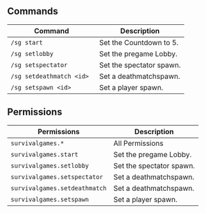 ## Commands

| Command       | Description  |
| ------------- |-------------|
| `/sg start`       | Set the Countdown to 5. |
| `/sg setlobby`      | Set the pregame Lobby. |
| `/sg setspectator ` | Set the spectator spawn. |
| `/sg setdeathmatch <id> ` | Set a deathmatchspawn. |
| `/sg setspawn <id> ` | Set a player spawn. |

## Permissions

| Permissions       | Description  |
| ------------- |-------------|
| `survivalgames.*` | All Permissions |
| `survivalgames.start` | Set the pregame Lobby. |
| `survivalgames.setlobby` | Set the spectator spawn. |
| `survivalgames.setspectator` | Set a deathmatchspawn. |
| `survivalgames.setdeathmatch` | Set a deathmatchspawn. |
| `survivalgames.setspawn` | Set a player spawn. |
